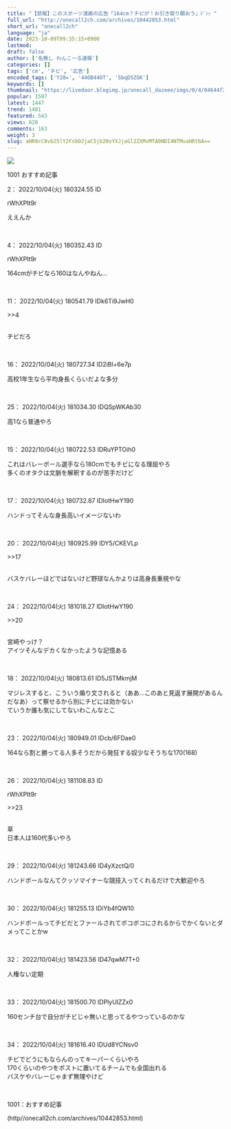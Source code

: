```yaml
---
title: "【悲報】このスポーツ漫画の広告「164cm？チビが！お引き取り願おう」ﾄﾞﾝｯ "
full_url: "http://onecall2ch.com/archives/10442853.html"
short_url: "onecall2ch"
language: "ja"
date: 2023-10-09T09:35:15+0900
lastmod: 
draft: false
author: ['名無し わんこーる速報']
categories: []
tags: ['cm', 'チビ', '広告']
encoded_tags: ['Y20=', '44OB44OT', '5bqD5ZGK']
keywords: []
thumbnail: "https://livedoor.blogimg.jp/onecall_dazeee/imgs/0/4/04644f29-s.jpg"
popular: 1597
latest: 1447
trend: 1481
featured: 543
views: 628
comments: 163
weight: 3
slug: aHR0cC8vb25lY2FsbDJjaC5jb20vYXJjaGl2ZXMvMTA0NDI4NTMuaHRtbA==
---
```


![](https://livedoor.blogimg.jp/onecall_dazeee/imgs/0/4/04644f29-s.jpg)

<div> <p class='name2'> 1001 おすすめ記事</p> <p class='name2'>2： 2022/10/04(火) 180324.55 ID<p>rWhXPIt9r</p></p><p class='onecall'> ええんか <br></p><br> <p class='name2'>4： 2022/10/04(火) 180352.43 ID<p>rWhXPIt9r</p></p><p class='onecall'> 164cmがチビなら160はなんやねん… <br></p><br> <p class='name2'>11： 2022/10/04(火) 180541.79 IDk6Ti9JwH0</p><p class='onecall'> <p class='anchor'>>>4</p> <br> チビだろ <br></p><br> <p class='name2'>16： 2022/10/04(火) 180727.34 ID2iBl+6e7p</p><p class='onecall'> 高校1年生なら平均身長くらいだよな多分 <br></p><br> <p class='name2'>25： 2022/10/04(火) 181034.30 IDQSpWKAb30</p><p class='onecall'> 高1なら普通やろ <br></p><br> <p class='name2'>15： 2022/10/04(火) 180722.53 IDRuYPTOih0</p><p class='onecall'> これはバレーボール選手なら180cmでもチビになる理屈やろ <br> 多くのオタクは文脈を解釈するのが苦手だけど <br></p><br> <p class='name2'>17： 2022/10/04(火) 180732.87 IDIotHwY190</p><p class='onecall'> ハンドってそんな身長高いイメージないわ <br></p><br> <p class='name2'>20： 2022/10/04(火) 180925.99 IDY5/CKEVLp</p><p class='onecall'> <p class='anchor'>>>17</p> <br> バスケバレーほどではないけど野球なんかよりは高身長重視やな <br></p><br> <p class='name2'>24： 2022/10/04(火) 181018.27 IDIotHwY190</p><p class='onecall'> <p class='anchor'>>>20</p> <br> 宮崎やっけ？ <br> アイツそんなデカくなかったような記憶ある <br></p><br> <p class='name2'>18： 2022/10/04(火) 180813.61 ID5JSTMkmjM</p><p class='onecall'> マジレスすると、こういう煽り文されると（ああ…このあと見返す展開があるんだなあ）って察せるから別にチビには効かない <br> ていうか誰も気にしてないわこんなとこ <br></p><br> <p class='name2'>23： 2022/10/04(火) 180949.01 IDcb/6FDae0</p><p class='onecall'> 164なら割と勝ってる人多そうだから発狂する奴少なそうちな170(168) <br></p><br> <p class='name2'>26： 2022/10/04(火) 181108.83 ID<p>rWhXPIt9r</p></p><p class='onecall'> <p class='anchor'>>>23</p> <br> 草 <br> 日本人は160代多いやろ <br></p><br> <p class='name2'>29： 2022/10/04(火) 181243.66 ID4yXzctQ/0</p><p class='onecall'> ハンドボールなんてクッソマイナーな競技入ってくれるだけで大歓迎やろ <br></p><br> <p class='name2'>30： 2022/10/04(火) 181255.13 IDiYb4fQW10</p><p class='onecall'> ハンドボールってチビだとファールされてボコボコにされるからでかくないとダメってことかw <br></p><br> <p class='name2'>32： 2022/10/04(火) 181423.56 ID47qwM7T+0</p><p class='onecall'> 人権ない定期 <br></p><br> <p class='name2'>33： 2022/10/04(火) 181500.70 IDPlyUlZZx0</p><p class='onecall'> 160センチ台で自分がチビじゃ無いと思ってるやつっているのかな <br></p><br> <p class='name2'>34： 2022/10/04(火) 181616.40 IDUd8YCNsv0</p><p class='onecall'> チビでどうにもならんのってキーパーくらいやろ <br> 170くらいのやつをポストに置いてるチームでも全国出れる <br> バスケやバレーじゃまず無理やけど <br></p><br> <p class='name2'>1001：おすすめ記事</p> </div>

(http//onecall2ch.com/archives/10442853.html)
